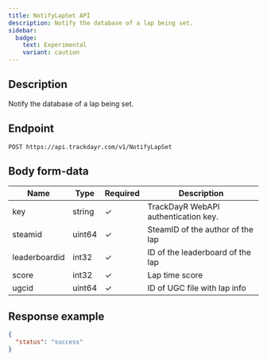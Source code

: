```yaml
---
title: NotifyLapSet API
description: Notify the database of a lap being set.
sidebar:
  badge:
    text: Experimental
    variant: caution
---
```

## Description

Notify the database of a lap being set.

## Endpoint

```http
POST https://api.trackdayr.com/v1/NotifyLapSet
```

## Body form-data

| Name          | Type   | Required | Description                          |
|---------------|--------|----------|--------------------------------------|
| key           | string | ✓        | TrackDayR WebAPI authentication key. |
| steamid       | uint64 | ✓        | SteamID of the author of the lap     |
| leaderboardid | int32  | ✓        | ID of the leaderboard of the lap     |
| score         | int32  | ✓        | Lap time score                       |
| ugcid         | uint64 | ✓        | ID of UGC file with lap info         |

## Response example

```json
{
  "status": "success"
}
```

